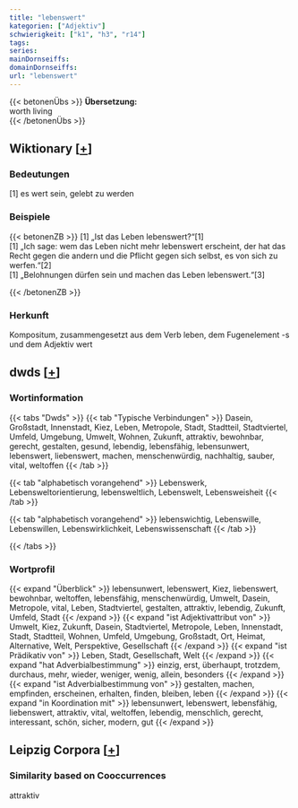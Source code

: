 ```yaml
---
title: "lebenswert"
kategorien: ["Adjektiv"]
schwierigkeit: ["k1", "h3", "r14"]
tags:
series:
mainDornseiffs:
domainDornseiffs:
url: "lebenswert"
---
```


{{< betonenÜbs >}}
**Übersetzung:**  
worth living  
{{< /betonenÜbs >}}

## Wiktionary [[+](https://de.wiktionary.org/wiki/lebenswert)]

### Bedeutungen
[1] es wert sein, gelebt zu werden  

### Beispiele
{{< betonenZB >}}
[1] „Ist das Leben lebenswert?“[1]  
[1] „Ich sage: wem das Leben nicht mehr lebenswert erscheint, der hat das Recht gegen die andern und die Pflicht gegen sich selbst, es von sich zu werfen.“[2]  
[1] „Belohnungen dürfen sein und machen das Leben lebenswert.“[3]  

{{< /betonenZB >}}
### Herkunft
Kompositum, zusammengesetzt aus dem Verb leben, dem Fugenelement -s und dem Adjektiv wert  



## dwds [[+](https://www.dwds.de/wb/lebenswert)]

### Wortinformation
{{< tabs "Dwds" >}}
{{< tab "Typische Verbindungen" >}}
Dasein, Großstadt, Innenstadt, Kiez, Leben, Metropole, Stadt, Stadtteil, Stadtviertel, Umfeld, Umgebung, Umwelt, Wohnen, Zukunft, attraktiv, bewohnbar, gerecht, gestalten, gesund, lebendig, lebensfähig, lebensunwert, lebenswert, liebenswert, machen, menschenwürdig, nachhaltig, sauber, vital, weltoffen
{{< /tab >}}

{{< tab "alphabetisch vorangehend" >}}
Lebenswerk, Lebensweltorientierung, lebensweltlich, Lebenswelt, Lebensweisheit
{{< /tab >}}

{{< tab "alphabetisch vorangehend" >}}
lebenswichtig, Lebenswille, Lebenswillen, Lebenswirklichkeit, Lebenswissenschaft
{{< /tab >}}

{{< /tabs >}}

### Wortprofil
{{< expand "Überblick" >}} lebensunwert, lebenswert, Kiez, liebenswert, bewohnbar, weltoffen, lebensfähig, menschenwürdig, Umwelt, Dasein, Metropole, vital, Leben, Stadtviertel, gestalten, attraktiv, lebendig, Zukunft, Umfeld, Stadt {{< /expand >}}
{{< expand "ist Adjektivattribut von" >}} Umwelt, Kiez, Zukunft, Dasein, Stadtviertel, Metropole, Leben, Innenstadt, Stadt, Stadtteil, Wohnen, Umfeld, Umgebung, Großstadt, Ort, Heimat, Alternative, Welt, Perspektive, Gesellschaft {{< /expand >}}
{{< expand "ist Prädikativ von" >}} Leben, Stadt, Gesellschaft, Welt {{< /expand >}}
{{< expand "hat Adverbialbestimmung" >}} einzig, erst, überhaupt, trotzdem, durchaus, mehr, wieder, weniger, wenig, allein, besonders {{< /expand >}}
{{< expand "ist Adverbialbestimmung von" >}} gestalten, machen, empfinden, erscheinen, erhalten, finden, bleiben, leben {{< /expand >}}
{{< expand "in Koordination mit" >}} lebensunwert, lebenswert, lebensfähig, liebenswert, attraktiv, vital, weltoffen, lebendig, menschlich, gerecht, interessant, schön, sicher, modern, gut {{< /expand >}}

## Leipzig Corpora [[+](https://corpora.uni-leipzig.de/en/res?word=lebenswert&corpusId=deu_newscrawl-public_2018)]


### Similarity based on Cooccurrences
attraktiv

